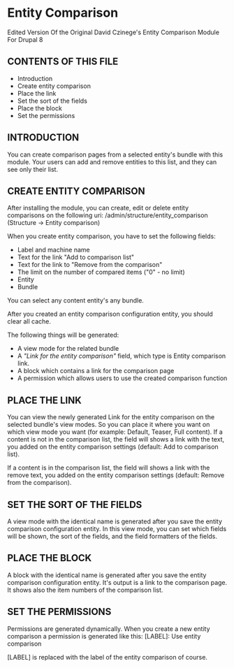 # Entity Comparison

Edited Version Of the Original David Czinege's Entity Comparison Module For  Drupal 8

CONTENTS OF THIS FILE
---------------------
 * Introduction
 * Create entity comparison
 * Place the link
 * Set the sort of the fields
 * Place the block
 * Set the permissions
 
INTRODUCTION
------------

You can create comparison pages from a selected entity's bundle with this module.
Your users can add and remove entities to this list, and they can see only their list.

CREATE ENTITY COMPARISON
------------------------

After installing the module, you can create, edit or delete entity comparisons
on the following uri: /admin/structure/entity_comparison (Structure -> Entity comparison)

When you create entity comparison, you have to set the following fields:

  * Label and machine name
  * Text for the link "Add to comparison list"
  * Text for the link to "Remove from the comparison"
  * The limit on the number of compared items ("0" - no limit)
  * Entity
  * Bundle

You can select any content entity's any bundle.

After you created an entity comparison configuration entity, you should clear all cache.

The following things will be generated:
  * A view mode for the related bundle
  * A *"Link for the entity comparison"* field, which type is Entity comparison link.
  * A block which contains a link for the comparison page
  * A permission which allows users to use the created comparison function

PLACE THE LINK
--------------

You can view the newly generated Link for the entity comparison on the selected bundle's view modes.
So you can place it where you want on which view mode you want (for example: Default, Teaser, Full content).
If a content is not in the comparison list, the field will shows a link with the text, 
you added on the entity comparison settings (default: Add to comparison list).

If a content is in the comparison list,  the field will shows a link with the remove text, 
you added on the entity comparison settings (default: Remove from the comparison).

SET THE SORT OF THE FIELDS
--------------------------

A view mode with the identical name is generated after you save the entity comparison 
configuration entity. In this view mode, you can set which fields will be shown, the 
sort of the fields, and the field formatters of the fields.

PLACE THE BLOCK
---------------

A block with the identical name is generated after you save the entity comparison 
configuration entity. It's output is a link to the comparison page. It shows also the 
item numbers of the comparison list.

SET THE PERMISSIONS
-------------------

Permissions are generated dynamically. When you create a new entity comparison 
a permission is generated like this:
[LABEL]: Use entity comparison

[LABEL] is replaced with the label of the entity comparison of course.
